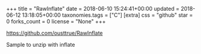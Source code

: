 +++
title = "RawInflate"
date = 2018-06-10 15:24:41+00:00
updated = 2018-06-12 13:18:05+00:00
taxonomies.tags = ["C"]
[extra]
css = "github"
star = 0
forks_count = 0
license = "None"
+++

<https://github.com/ousttrue/RawInflate>

 Sample to unzip with inflate
